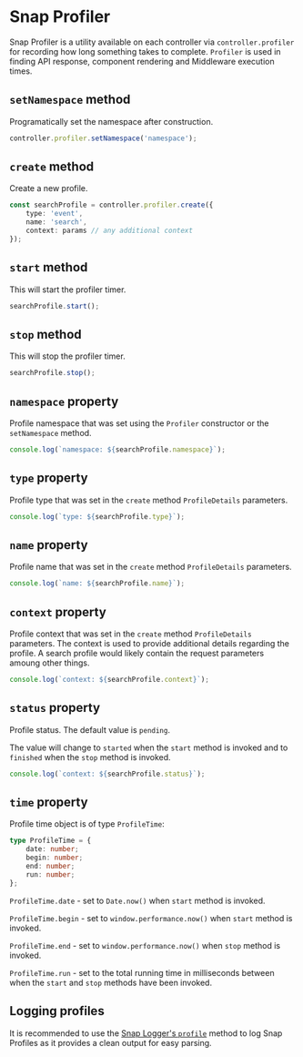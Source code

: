 # Snap Profiler


Snap Profiler is a utility available on each controller via `controller.profiler` for recording how long something takes to complete. `Profiler` is used in finding API response, component rendering and Middleware execution times.


## `setNamespace` method
Programatically set the namespace after construction.

```typescript
controller.profiler.setNamespace('namespace');
```

## `create` method
Create a new profile.

```typescript
const searchProfile = controller.profiler.create({ 
	type: 'event', 
	name: 'search', 
	context: params // any additional context
});
```

## `start` method

This will start the profiler timer.

```typescript
searchProfile.start();
```

## `stop` method
This will stop the profiler timer.

```typescript
searchProfile.stop();
```

## `namespace` property
Profile namespace that was set using the `Profiler` constructor or the `setNamespace` method.

```typescript
console.log(`namespace: ${searchProfile.namespace}`);
```

## `type` property
Profile type that was set in the `create` method `ProfileDetails` parameters.

```typescript
console.log(`type: ${searchProfile.type}`);
```

## `name` property
Profile name that was set in the `create` method `ProfileDetails` parameters.

```typescript
console.log(`name: ${searchProfile.name}`);
```

## `context` property
Profile context that was set in the `create` method `ProfileDetails` parameters. The context is used to provide additional details regarding the profile. A search profile would likely contain the request parameters amoung other things.

```typescript
console.log(`context: ${searchProfile.context}`);
```

## `status` property
Profile status. The default value is `pending`.

The value will change to `started` when the `start` method is invoked and to `finished` when the `stop` method is invoked.

```typescript
console.log(`context: ${searchProfile.status}`);
```

## `time` property
Profile time object is of type `ProfileTime`:

```typescript
type ProfileTime = {
	date: number;
	begin: number;
	end: number;
	run: number;
};
```

`ProfileTime.date` - set to `Date.now()` when `start` method is invoked.

`ProfileTime.begin` - set to `window.performance.now()` when `start` method is invoked.

`ProfileTime.end` - set to `window.performance.now()` when `stop` method is invoked.

`ProfileTime.run` - set to the total running time in milliseconds between when the `start` and `stop` methods have been invoked.


## Logging profiles
It is recommended to use the [Snap Logger's `profile`](https://searchspring.github.io/snap/reference-logger#profile-method) method to log Snap Profiles as it provides a clean output for easy parsing.